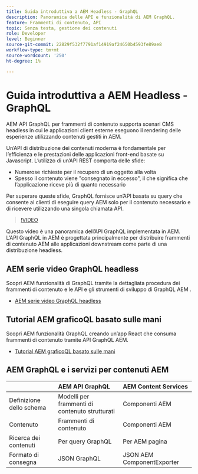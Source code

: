 ```yaml
---
title: Guida introduttiva a AEM Headless - GraphQL
description: Panoramica delle API e funzionalità di AEM GraphQL.
feature: Frammenti di contenuto, API
topic: Senza testa, gestione dei contenuti
role: Developer
level: Beginner
source-git-commit: 22829f532f7791af14919af24650b4593fe89ae8
workflow-type: tm+mt
source-wordcount: '250'
ht-degree: 1%

---
```



# Guida introduttiva a AEM Headless - GraphQL

AEM API GraphQL per frammenti di contenuto
supporta scenari CMS headless in cui le applicazioni client esterne eseguono il rendering delle esperienze utilizzando contenuti gestiti in AEM.

Un’API di distribuzione dei contenuti moderna è fondamentale per l’efficienza e le prestazioni delle applicazioni front-end basate su Javascript. L’utilizzo di un’API REST comporta delle sfide:

* Numerose richieste per il recupero di un oggetto alla volta
* Spesso il contenuto viene &quot;consegnato in eccesso&quot;, il che significa che l’applicazione riceve più di quanto necessario

Per superare queste sfide, GraphQL fornisce un’API basata su query che consente ai clienti di eseguire query AEM solo per il contenuto necessario e di ricevere utilizzando una singola chiamata API.

>[!VIDEO](https://video.tv.adobe.com/v/328618/?quality=12&learn=on)

Questo video è una panoramica dell’API GraphQL implementata in AEM. L’API GraphQL in AEM è progettata principalmente per distribuire frammenti di contenuto AEM alle applicazioni downstream come parte di una distribuzione headless.

## AEM serie video GraphQL headless

Scopri AEM funzionalità di GraphQL tramite la dettagliata procedura dei frammenti di contenuto e le API e gli strumenti di sviluppo di GraphQL AEM .

* [AEM serie video GraphQL headless](./video-series/modeling-basics.md)

## Tutorial AEM graficoQL basato sulle mani

Scopri AEM funzionalità GraphQL creando un’app React che consuma frammenti di contenuto tramite API GraphQL AEM.

* [Tutorial AEM graficoQL basato sulle mani](./multi-step/overview.md)

## AEM GraphQL e i servizi per contenuti AEM

|  | AEM API GraphQL | AEM Content Services |
|--------------------------------|:-----------------|:---------------------|
| Definizione dello schema | Modelli per frammenti di contenuto strutturati | Componenti AEM |
| Contenuto | Frammenti di contenuto | Componenti AEM |
| Ricerca dei contenuti | Per query GraphQL | Per AEM pagina |
| Formato di consegna | JSON GraphQL | JSON AEM ComponentExporter |